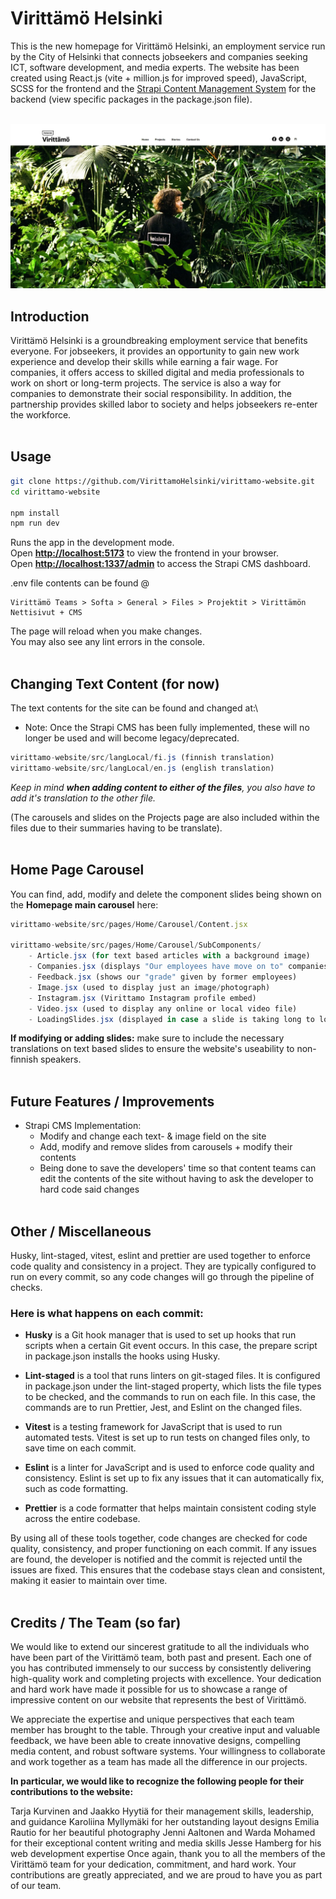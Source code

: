 # **Virittämö Helsinki**

This is the new homepage for Virittämö Helsinki, an employment service run by the City of Helsinki that connects jobseekers and companies seeking ICT, software development, and media experts. The website has been created using React.js (vite + million.js for improved speed), JavaScript, SCSS for the frontend and the [Strapi Content Management System](https://strapi.io/) for the backend (view specific packages in the package.json file).
<br><br>

![Repo Preview Image](client/public/repo-preview.webp?raw=true "preview image")

## **Introduction**

Virittämö Helsinki is a groundbreaking employment service that benefits everyone. For jobseekers, it provides an opportunity to gain new work experience and develop their skills while earning a fair wage. For companies, it offers access to skilled digital and media professionals to work on short or long-term projects. The service is also a way for companies to demonstrate their social responsibility. In addition, the partnership provides skilled labor to society and helps jobseekers re-enter the workforce.
<br><br>

## **Usage**

```bash
git clone https://github.com/VirittamoHelsinki/virittamo-website.git
cd virittamo-website

npm install
npm run dev

```

Runs the app in the development mode.\
Open **[http://localhost:5173](http://localhost:5173)** to view the frontend in your browser.
\
Open **[http://localhost:1337/admin](http://localhost:1337/admin)** to access the Strapi CMS dashboard.

.env file contents can be found @

```
Virittämö Teams > Softa > General > Files > Projektit > Virittämön Nettisivut + CMS
```

The page will reload when you make changes.\
You may also see any lint errors in the console.
<br><br>

## **Changing Text Content (for now)**

The text contents for the site can be found and changed at:\

- Note: Once the Strapi CMS has been fully implemented, these will no longer be used and will become legacy/deprecated.

```js
virittamo-website/src/langLocal/fi.js (finnish translation)
virittamo-website/src/langLocal/en.js (english translation)
```

_Keep in mind **when adding content to either of the files**, you also have to add it's translation to the other file._

(The carousels and slides on the Projects page are also included within the files due to their summaries having to be translate).
<br><br>

## **Home Page Carousel**

You can find, add, modify and delete the component slides being shown on the **Homepage main carousel** here:

```js
virittamo-website/src/pages/Home/Carousel/Content.jsx

virittamo-website/src/pages/Home/Carousel/SubComponents/
    - Article.jsx (for text based articles with a background image)
    - Companies.jsx (displays "Our employees have move on to" companies list component)
    - Feedback.jsx (shows our "grade" given by former employees)
    - Image.jsx (used to display just an image/photograph)
    - Instagram.jsx (Virittamo Instagram profile embed)
    - Video.jsx (used to display any online or local video file)
    - LoadingSlides.jsx (displayed in case a slide is taking long to load)
```

**If modifying or adding slides:** make sure to include the necessary translations on text based slides to ensure the website's useability to non-finnish speakers.
<br><br>

## **Future Features / Improvements**

- Strapi CMS Implementation:
  - Modify and change each text- & image field on the site
  - Add, modify and remove slides from carousels + modify their contents
  - Being done to save the developers' time so that content teams can edit the contents of the site without having to ask the developer to hard code said changes
    <br><br>

## **Other / Miscellaneous**

Husky, lint-staged, vitest, eslint and prettier are used together to enforce code quality and consistency in a project. They are typically configured to run on every commit, so any code changes will go through the pipeline of checks.

### **Here is what happens on each commit:**

- **Husky** is a Git hook manager that is used to set up hooks that run scripts when a certain Git event occurs. In this case, the prepare script in package.json installs the hooks using Husky.

- **Lint-staged** is a tool that runs linters on git-staged files. It is configured in package.json under the lint-staged property, which lists the file types to be checked, and the commands to run on each file. In this case, the commands are to run Prettier, Jest, and Eslint on the changed files.

- **Vitest** is a testing framework for JavaScript that is used to run automated tests. Vitest is set up to run tests on changed files only, to save time on each commit.

- **Eslint** is a linter for JavaScript and is used to enforce code quality and consistency. Eslint is set up to fix any issues that it can automatically fix, such as code formatting.

- **Prettier** is a code formatter that helps maintain consistent coding style across the entire codebase.

By using all of these tools together, code changes are checked for code quality, consistency, and proper functioning on each commit. If any issues are found, the developer is notified and the commit is rejected until the issues are fixed. This ensures that the codebase stays clean and consistent, making it easier to maintain over time.
<br><br>

## **Credits / The Team (so far)**

We would like to extend our sincerest gratitude to all the individuals who have been part of the Virittämö team, both past and present. Each one of you has contributed immensely to our success by consistently delivering high-quality work and completing projects with excellence. Your dedication and hard work have made it possible for us to showcase a range of impressive content on our website that represents the best of Virittämö.

We appreciate the expertise and unique perspectives that each team member has brought to the table. Through your creative input and valuable feedback, we have been able to create innovative designs, compelling media content, and robust software systems. Your willingness to collaborate and work together as a team has made all the difference in our projects.

**In particular, we would like to recognize the following people for their contributions to the website:**

Tarja Kurvinen and Jaakko Hyytiä for their management skills, leadership, and guidance
Karoliina Myllymäki for her outstanding layout designs
Emilia Rautio for her beautiful photography
Jenni Aaltonen and Warda Mohamed for their exceptional content writing and media skills
Jesse Hamberg for his web development expertise
Once again, thank you to all the members of the Virittämö team for your dedication, commitment, and hard work. Your contributions are greatly appreciated, and we are proud to have you as part of our team.
